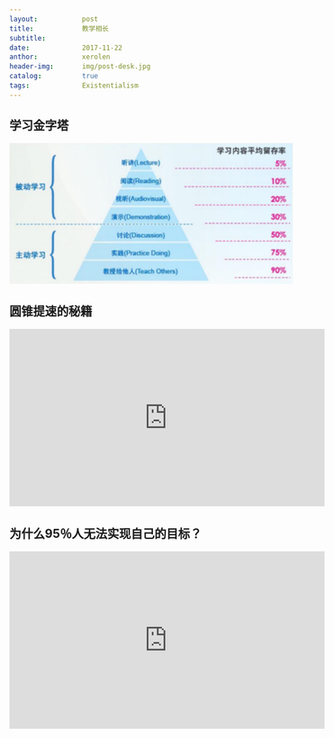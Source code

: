 ```yaml
---
layout:           post
title:            教学相长
subtitle:         
date:             2017-11-22 
anthor:           xerolen
header-img:       img/post-desk.jpg 	 
catalog:          true
tags:             Existentialism
---
```


## 学习金字塔

![01](/img/post/cone.png)

<!-- <img src="/i/eg_tulip.jpg"  alt="上海鲜花港 - 郁金香" /> -->

## 圆锥提速的秘籍

<iframe width="560" height="315" src="https://www.youtube.com/embed/O_fxag7ghxc" frameborder="0" allowfullscreen></iframe>

## 为什么95％人无法实现自己的目标？

<iframe width="560" height="315" src="https://www.youtube.com/embed/9AoR2zQnAUs" frameborder="0" allowfullscreen></iframe>